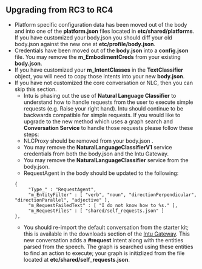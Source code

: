## Upgrading from RC3 to RC4
* Platform specific configuration data has been moved out of the body and into one of the **platform.json** files located in **etc/shared/platforms**. If you have customized your body.json you should diff your old body.json against the new one at **etc/profile/body.json**.
* Credentials have been moved out of the **body.json** into a **config.json** file. You may remove the **m_EmbodimentCreds** from your existing **body.json**.
* If you have customized your **m_IntentClasses** in the **TextClassifier** object, you will need to copy those intents into your new **body.json**.
*  If you have not customized the core conversation or NLC, then you can skip this section. 
	* Intu is phasing out the use of **Natural Language Classifier** to understand how to handle requests from the user to execute simple requests (e.g. Raise your right hand). Intu should continue to be backwards compatible for simple requests. If you would like to upgrade to the new method which uses a graph search and **Conversation Service** to handle those requests please follow these steps:
	* NLCProxy should be removed from your body.json .
	* You may remove the **NaturalLanguageClassifierV1** service credentials from both the body.json and the Intu Gateway.
	* You may remove the **NaturalLanguageClassifier** service from the body.json.
	* RequestAgent in the body should be updated to the following:
	```
	{
		 "Type_" : "RequestAgent",
		 "m_EntityFilter" : [ "verb", "noun", "directionPerpendicular", "directionParallel", "adjective" ],
		 "m_RequestFailedText" : [ "I do not know how to %s." ],
		 "m_RequestFiles" : [ "shared/self_requests.json" ]
	},
	```
	* You should re-import the default conversation from the starter kit; this is available in the downloads section of the [Intu Gateway](https://rg-gateway.mybluemix.net). This new conversation adds a **#request** intent along with the entities parsed from the speech. The graph is searched using these entities to find an action to execute; your graph is initizlized from the file located at **etc/shared/self_requests.json**. 

	

